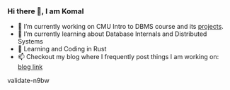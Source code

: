 ### Hi there 👋, I am Komal

- 🔭 I’m currently working on CMU Intro to DBMS course and its [projects](https://github.com/psykomal/go-trie). 
- 🌱 I’m currently learning about Database Internals and Distributed Systems
- 🦀 Learning and Coding in Rust
- 📫 Checkout my blog where I frequently post things I am working on: [blog link](https://psykomal.com)


validate-n9bw
